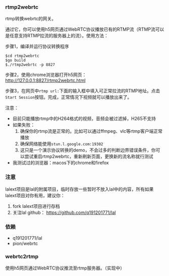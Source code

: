 ### rtmp2webrtc

rtmp转换webrtc的网关。

通过它，你可以使用h5网页通过WebRTC协议播放已有的RTMP流（RTMP流可以是任意支持RTMP拉流的服务器上的流）。使用方法：

步骤1，编译并运行协议转换程序

```
$cd rtmp2webrtc
$go build
$./rtmp2webrtc -p 8827
```

步骤2，使用chrome浏览器打开h5网页： http://127.0.0.1:8827/rtmp2webrtc.html

步骤3，在网页中`rtmp url:`下面的输入框中填入可正常拉流的RTMP地址。点击`Start Session`按钮。完成，正常情况下视频就可以播放出来了。

注意：

- 目前只能播放rtmp中的H264格式的视频，音频会被过滤掉，H265不支持
- 如果失败：
  1. 确保你的rtmp流是正常的。比如可以通过ffmpeg、vlc等rtmp客户端正常播放
  2. 确保网络能使用`stun.l.google.com:19302`
  3. 这只是一个演示协议转换的demo，不会过多的判断边界错误条件，你可以尝试重启rtmp2webrtc，重新刷新页面，更换新的流名称就行测试
- 我测试过的浏览器：macos下的chrome和firefox

### 注意

lalext项目是lal的附属项目，临时存放一些暂时不放入lal中的内容，所有如果lalext项目对你有用，建议你：

1. fork lalext项目进行存档
2. 关注lal github： https://github.com/q191201771/lal

### 依赖

- q191201771/lal
- pion/webrtc

### webrtc2rtmp

使用h5网页通过WebRTC协议推流至rtmp服务器。（实现中）

